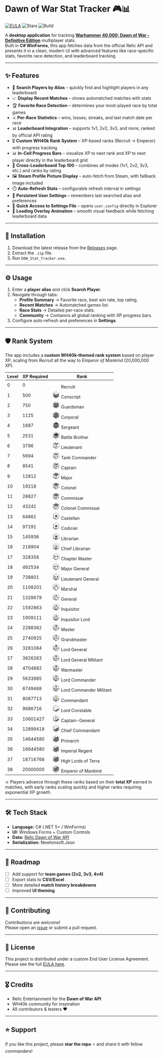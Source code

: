 

# Dawn of War Stat Tracker 🎮📊

[![EULA](https://img.shields.io/badge/license-Custom%20EULA-blue)](./EULA.txt)
![Stars](https://img.shields.io/github/stars/INSTINCT9413/DOW-Stat-Tracker?style=social)
![Build](https://img.shields.io/badge/build-passing-brightgreen)

A **desktop application** for tracking [**Warhammer 40,000: Dawn of War - Definitive Edition**](https://store.steampowered.com/app/3556750/Warhammer_40000_Dawn_of_War__Definitive_Edition/) multiplayer stats.  
Built in **C# WinForms**, this app fetches data from the official Relic API and presents it in a clean, modern UI with advanced features like race-specific stats, favorite race detection, and leaderboard tracking.

---

## ✨ Features  

- 🔎 **Search Players by Alias** – quickly find and highlight players in any leaderboard  
- 📈 **Display Recent Matches** – shows automatched matches with stats  
- 🏆 **Favorite Race Detection** – determines your most-played race by total games  
- ⚔️ **Per-Race Statistics** – wins, losses, streaks, and last match date per race  
- 📊 **Leaderboard Integration** – supports 1v1, 2v2, 3v3, and more, ranked by official API rating  
- 🎖️ **Custom WH40k Rank System** – XP-based ranks (Recruit → Emperor) with progress tracking  
- 📊 **In-Cell Progress Bars** – visualize XP to next rank and XP to next player directly in the leaderboard grid  
- 🔄 **Cross-Leaderboard Top 100** – combines all modes (1v1, 2v2, 3v3, etc.) and ranks by rating  
- 🖼️ **Steam Profile Picture Display** – auto-fetch from Steam, with fallback image included  
- ⏱️ **Auto-Refresh Stats** – configurable refresh interval in settings  
- 💾 **Persistent User Settings** – remembers last searched alias and preferences  
- 📂 **Quick Access to Settings File** – opens `user.config` directly in Explorer  
- 🔄 **Loading Overlay Animation** – smooth visual feedback while fetching leaderboard data  

---

## 🚀 Installation

1. Download the latest release from the [Releases](https://github.com/INSTINCT9413/DOW-Stat-Tracker/releases) page.  
2. Extract the `.zip` file.  
3. Run `DOW_Stat_Tracker.exe`.  

---

## ⚙️ Usage

1. Enter a **player alias** and click **Search Player**.  
2. Navigate through tabs:  
   - **Profile Summary** → Favorite race, best win rate, top rating.  
   - **Recent Matches** → Automatched games list.  
   - **Race Stats** → Detailed per-race stats.  
   - **Community** → Contaions all global ranking with XP progress bars.  
3. Configure auto-refresh and preferences in **Settings**.

---

## 🛡️ Rank System

The app includes a **custom WH40k-themed rank system** based on player XP, scaling from *Recruit* all the way to *Emperor of Mankind* (20,000,000 XP).  

| Level | XP Required | Rank |
|-------|-------------|------|
| 0  | 0        | <img src="https://raw.githubusercontent.com/INSTINCT9413/DOW-Stat-Tracker/master/DOW%20Stat%20Tracker/Resources/Recruit.png" alt="Recruit" width="25" height="25"> Recruit |
| 1  | 500      | <img src="https://raw.githubusercontent.com/INSTINCT9413/DOW-Stat-Tracker/master/DOW%20Stat%20Tracker/Resources/Conscript.png" alt="Conscript" width="25" height="25"> Conscript |
| 2  | 750      | <img src="https://raw.githubusercontent.com/INSTINCT9413/DOW-Stat-Tracker/master/DOW%20Stat%20Tracker/Resources/Guardsman.png" alt="Guardsman" width="25" height="25"> Guardsman |
| 3  | 1125     | <img src="https://raw.githubusercontent.com/INSTINCT9413/DOW-Stat-Tracker/master/DOW%20Stat%20Tracker/Resources/Corporal.png" alt="Corporal" width="25" height="25"> Corporal |
| 4  | 1687     | <img src="https://raw.githubusercontent.com/INSTINCT9413/DOW-Stat-Tracker/master/DOW%20Stat%20Tracker/Resources/Sergeant.png" alt="Sergeant" width="25" height="25"> Sergeant |
| 5  | 2531     | <img src="https://raw.githubusercontent.com/INSTINCT9413/DOW-Stat-Tracker/master/DOW%20Stat%20Tracker/Resources/BattleBrother.png" alt="Battle Brother" width="25" height="25"> Battle Brother |
| 6  | 3796     | <img src="https://raw.githubusercontent.com/INSTINCT9413/DOW-Stat-Tracker/master/DOW%20Stat%20Tracker/Resources/Lieutenant.png" alt="Lieutenant" width="25" height="25"> Lieutenant |
| 7  | 5694     | <img src="https://raw.githubusercontent.com/INSTINCT9413/DOW-Stat-Tracker/master/DOW%20Stat%20Tracker/Resources/TankCommander.png" alt="Tank Commander" width="25" height="25"> Tank Commander |
| 8  | 8541     | <img src="https://raw.githubusercontent.com/INSTINCT9413/DOW-Stat-Tracker/master/DOW%20Stat%20Tracker/Resources/Captain.png" alt="Captain" width="25" height="25"> Captain |
| 9  | 12812    | <img src="https://raw.githubusercontent.com/INSTINCT9413/DOW-Stat-Tracker/master/DOW%20Stat%20Tracker/Resources/Major.png" alt="Major" width="25" height="25"> Major |
| 10 | 19218    | <img src="https://raw.githubusercontent.com/INSTINCT9413/DOW-Stat-Tracker/master/DOW%20Stat%20Tracker/Resources/Colonel.png" alt="Colonel" width="25" height="25"> Colonel |
| 11 | 28827    | <img src="https://raw.githubusercontent.com/INSTINCT9413/DOW-Stat-Tracker/master/DOW%20Stat%20Tracker/Resources/Commissar.png" alt="Commissar" width="25" height="25"> Commissar |
| 12 | 43241    | <img src="https://raw.githubusercontent.com/INSTINCT9413/DOW-Stat-Tracker/master/DOW%20Stat%20Tracker/Resources/ColonelCommissar.png" alt="Colonel Commissar" width="25" height="25"> Colonel Commissar |
| 13 | 64861    | <img src="https://raw.githubusercontent.com/INSTINCT9413/DOW-Stat-Tracker/master/DOW%20Stat%20Tracker/Resources/Castellan.png" alt="Castellan" width="25" height="25"> Castellan |
| 14 | 97291    | <img src="https://raw.githubusercontent.com/INSTINCT9413/DOW-Stat-Tracker/master/DOW%20Stat%20Tracker/Resources/Codicier.png" alt="Codicier" width="25" height="25"> Codicier |
| 15 | 145936   | <img src="https://raw.githubusercontent.com/INSTINCT9413/DOW-Stat-Tracker/master/DOW%20Stat%20Tracker/Resources/Librarian.png" alt="Librarian" width="25" height="25"> Librarian |
| 16 | 218904   | <img src="https://raw.githubusercontent.com/INSTINCT9413/DOW-Stat-Tracker/master/DOW%20Stat%20Tracker/Resources/ChiefLibrarian.png" alt="Chief Librarian" width="25" height="25"> Chief Librarian |
| 17 | 328356   | <img src="https://raw.githubusercontent.com/INSTINCT9413/DOW-Stat-Tracker/master/DOW%20Stat%20Tracker/Resources/ChapterMaster.png" alt="Chapter Master" width="25" height="25"> Chapter Master |
| 18 | 492534   | <img src="https://raw.githubusercontent.com/INSTINCT9413/DOW-Stat-Tracker/master/DOW%20Stat%20Tracker/Resources/MajorGeneral.png" alt="Major General" width="25" height="25"> Major General |
| 19 | 738801   | <img src="https://raw.githubusercontent.com/INSTINCT9413/DOW-Stat-Tracker/master/DOW%20Stat%20Tracker/Resources/LieutenantGeneral.png" alt="Lieutenant General" width="25" height="25"> Lieutenant General |
| 20 | 1108201  | <img src="https://raw.githubusercontent.com/INSTINCT9413/DOW-Stat-Tracker/master/DOW%20Stat%20Tracker/Resources/Marshal.png" alt="Marshal" width="25" height="25"> Marshal |
| 21 | 1328679  | <img src="https://raw.githubusercontent.com/INSTINCT9413/DOW-Stat-Tracker/master/DOW%20Stat%20Tracker/Resources/General.png" alt="General" width="25" height="25"> General |
| 22 | 1592863  | <img src="https://raw.githubusercontent.com/INSTINCT9413/DOW-Stat-Tracker/master/DOW%20Stat%20Tracker/Resources/Inquisitor.png" alt="Inquisitor" width="25" height="25"> Inquisitor |
| 23 | 1909111  | <img src="https://raw.githubusercontent.com/INSTINCT9413/DOW-Stat-Tracker/master/DOW%20Stat%20Tracker/Resources/InquisitorLord.png" alt="Inquisitor Lord" width="25" height="25"> Inquisitor Lord |
| 24 | 2288362  | <img src="https://raw.githubusercontent.com/INSTINCT9413/DOW-Stat-Tracker/master/DOW%20Stat%20Tracker/Resources/Master.png" alt="Master" width="25" height="25"> Master |
| 25 | 2740925  | <img src="https://raw.githubusercontent.com/INSTINCT9413/DOW-Stat-Tracker/master/DOW%20Stat%20Tracker/Resources/Grandmaster.png" alt="Grandmaster" width="25" height="25"> Grandmaster |
| 26 | 3281084  | <img src="https://raw.githubusercontent.com/INSTINCT9413/DOW-Stat-Tracker/master/DOW%20Stat%20Tracker/Resources/LordGeneral.png" alt="Lord General" width="25" height="25"> Lord General |
| 27 | 3926263  | <img src="https://raw.githubusercontent.com/INSTINCT9413/DOW-Stat-Tracker/master/DOW%20Stat%20Tracker/Resources/LordGeneralMilitant.png" alt="Lord General Militant" width="25" height="25"> Lord General Militant |
| 28 | 4704882  | <img src="https://raw.githubusercontent.com/INSTINCT9413/DOW-Stat-Tracker/master/DOW%20Stat%20Tracker/Resources/Warmaster.png" alt="Warmaster" width="25" height="25"> Warmaster |
| 29 | 5633985  | <img src="https://raw.githubusercontent.com/INSTINCT9413/DOW-Stat-Tracker/master/DOW%20Stat%20Tracker/Resources/LordCommander.png" alt="Lord Commander" width="25" height="25"> Lord Commander |
| 30 | 6749468  | <img src="https://raw.githubusercontent.com/INSTINCT9413/DOW-Stat-Tracker/master/DOW%20Stat%20Tracker/Resources/LordCommanderMilitant.png" alt="Lord Commander Militant" width="25" height="25"> Lord Commander Militant |
| 31 | 8087713  | <img src="https://raw.githubusercontent.com/INSTINCT9413/DOW-Stat-Tracker/master/DOW%20Stat%20Tracker/Resources/Commandant.png" alt="Commandant" width="25" height="25"> Commandant |
| 32 | 9686716  | <img src="https://raw.githubusercontent.com/INSTINCT9413/DOW-Stat-Tracker/master/DOW%20Stat%20Tracker/Resources/LordConstable.png" alt="Lord Constable" width="25" height="25"> Lord Constable |
| 33 | 10601427 | <img src="https://raw.githubusercontent.com/INSTINCT9413/DOW-Stat-Tracker/master/DOW%20Stat%20Tracker/Resources/Captain-General.png" alt="Captain-General" width="25" height="25"> Captain-General |
| 34 | 12899419 | <img src="https://raw.githubusercontent.com/INSTINCT9413/DOW-Stat-Tracker/master/DOW%20Stat%20Tracker/Resources/ChiefCommandant.png" alt="Chief Commandant" width="25" height="25"> Chief Commandant |
| 35 | 14644580 | <img src="https://raw.githubusercontent.com/INSTINCT9413/DOW-Stat-Tracker/master/DOW%20Stat%20Tracker/Resources/Primarch.png" alt="Primarch" width="25" height="25"> Primarch |
| 36 | 16644580 | <img src="https://raw.githubusercontent.com/INSTINCT9413/DOW-Stat-Tracker/master/DOW%20Stat%20Tracker/Resources/ImperialRegent.png" alt="Imperial Regent" width="25" height="25"> Imperial Regent |
| 37 | 18716768 | <img src="https://raw.githubusercontent.com/INSTINCT9413/DOW-Stat-Tracker/master/DOW%20Stat%20Tracker/Resources/HighLordsofTerra.png" alt="High Lords of Terra" width="25" height="25"> High Lords of Terra |
| 38 | 20000000 | <img src="https://raw.githubusercontent.com/INSTINCT9413/DOW-Stat-Tracker/master/DOW%20Stat%20Tracker/Resources/EmperorofMankind.png" alt="Emperor of Mankind" width="25" height="25"> Emperor of Mankind |

⚔️ Players advance through these ranks based on their **total XP** earned in matches, with early ranks scaling quickly and higher ranks requiring exponential XP growth.


---

## 🛠️ Tech Stack

- **Language:** C# (.NET 5+ / WinForms)  
- **UI:** Windows Forms + Custom Controls  
- **Data:** [Relic Dawn of War API](https://dow-api.reliclink.com/)  
- **Serialization:** Newtonsoft.Json  

---

## 📌 Roadmap

- [ ] Add support for **team games (2v2, 3v3, 4v4)**  
- [ ] Export stats to **CSV/Excel**  
- [ ] More detailed **match history breakdowns**  
- [ ] Improved **UI theming**  

---

## 🤝 Contributing

Contributions are welcome!  
Please open an [issue](https://github.com/INSTINCT9413/DOW-Stat-Tracker/issues) or submit a pull request.  

---

## 📜 License

This project is distributed under a custom End User License Agreement.  
Please see the full [EULA here](./EULA.txt).


---

## 🎖️ Credits

- Relic Entertainment for the **Dawn of War API**  
- WH40k community for inspiration  
- All contributors & testers ❤️  

---

## ⭐ Support

If you like this project, please **star the repo** ⭐ and share it with fellow commanders!
